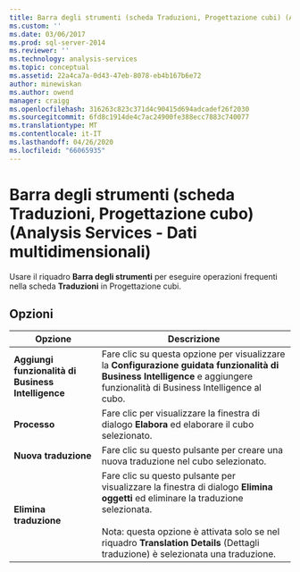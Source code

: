 ```yaml
---
title: Barra degli strumenti (scheda Traduzioni, Progettazione cubi) (Analysis Services-Dati multidimensionali) | Microsoft Docs
ms.custom: ''
ms.date: 03/06/2017
ms.prod: sql-server-2014
ms.reviewer: ''
ms.technology: analysis-services
ms.topic: conceptual
ms.assetid: 22a4ca7a-0d43-47eb-8078-eb4b167b6e72
author: minewiskan
ms.author: owend
manager: craigg
ms.openlocfilehash: 316263c823c371d4c90415d694adcadef26f2030
ms.sourcegitcommit: 6fd8c1914de4c7ac24900fe388ecc7883c740077
ms.translationtype: MT
ms.contentlocale: it-IT
ms.lasthandoff: 04/26/2020
ms.locfileid: "66065935"
---
```

# <a name="toolbar-translations-tab-cube-designer-analysis-services---multidimensional-data"></a>Barra degli strumenti (scheda Traduzioni, Progettazione cubo) (Analysis Services - Dati multidimensionali)
  Usare il riquadro **Barra degli strumenti** per eseguire operazioni frequenti nella scheda **Traduzioni** in Progettazione cubi.  
  
## <a name="options"></a>Opzioni  
  
|Opzione|Descrizione|  
|------------|-----------------|  
|**Aggiungi funzionalità di Business Intelligence**|Fare clic su questa opzione per visualizzare la **Configurazione guidata funzionalità di Business Intelligence** e aggiungere funzionalità di Business Intelligence al cubo.|  
|**Processo**|Fare clic per visualizzare la finestra di dialogo **Elabora** ed elaborare il cubo selezionato.|  
|**Nuova traduzione**|Fare clic su questo pulsante per creare una nuova traduzione nel cubo selezionato.|  
|**Elimina traduzione**|Fare clic su questo pulsante per visualizzare la finestra di dialogo **Elimina oggetti** ed eliminare la traduzione selezionata.<br /><br /> Nota: questa opzione è attivata solo se nel riquadro **Translation Details** (Dettagli traduzione) è selezionata una traduzione.|  
  
  
